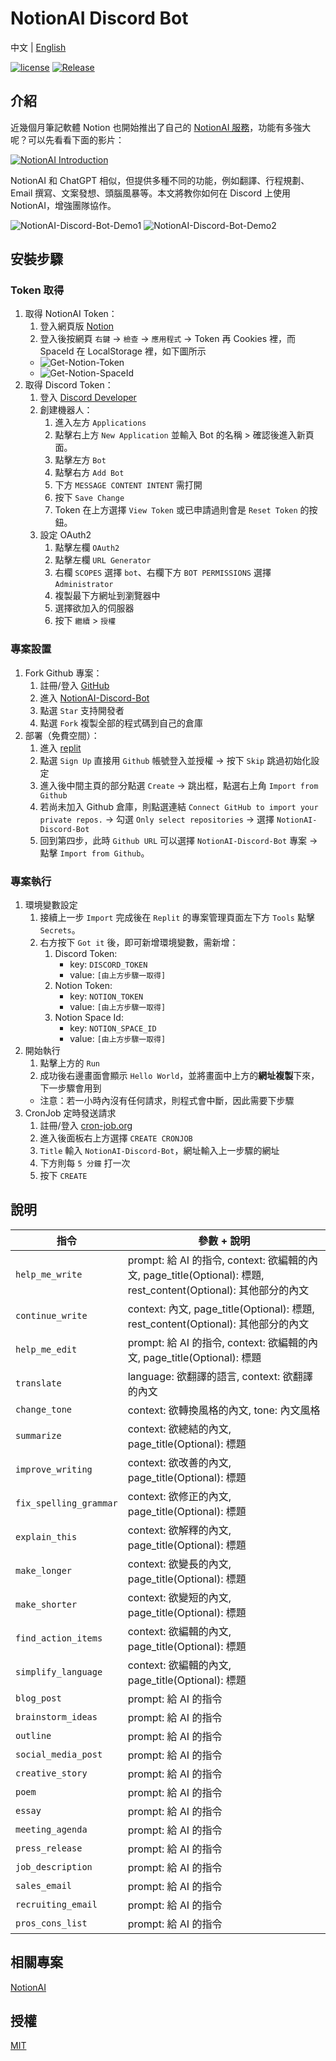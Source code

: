 # NotionAI Discord Bot

中文 | [English](README.en.md)

[![license](https://img.shields.io/pypi/l/ansicolortags.svg)](LICENSE) [![Release](https://img.shields.io/github/v/release/TheExplainthis/NotionAI-Discord-Bot)](https://github.com/TheExplainthis/NotionAI-Discord-Bot/releases/)


## 介紹
近幾個月筆記軟體 Notion 也開始推出了自己的 [NotionAI 服務](https://www.notion.so/product/ai)，功能有多強大呢？可以先看看下面的影片：

[![NotionAI Introduction](https://i.ytimg.com/vi/RDZ3mY10zY8/hq720.jpg?sqp=-oaymwEcCNAFEJQDSFXyq4qpAw4IARUAAIhCGAFwAcABBg==&rs=AOn4CLAzPk5CktB6wPz8lgHguLi2UjfrOw)](https://youtu.be/RDZ3mY10zY8)

NotionAI 和 ChatGPT 相似，但提供多種不同的功能，例如翻譯、行程規劃、Email 撰寫、文案發想、頭腦風暴等。本文將教你如何在 Discord 上使用 NotionAI，增強團隊協作。

![NotionAI-Discord-Bot-Demo1](https://github.com/TheExplainthis/NotionAI-Discord-Bot/blob/main/demo/NotionAI-Discord-Bot-Demo1.png)
![NotionAI-Discord-Bot-Demo2](https://github.com/TheExplainthis/NotionAI-Discord-Bot/blob/main/demo/NotionAI-Discord-Bot-Demo2.png)



## 安裝步驟
### Token 取得
1. 取得 NotionAI Token：
    1. 登入網頁版 [Notion](https://www.notion.so/)
    2. 登入後按網頁 `右鍵` -> `檢查` -> `應用程式` -> Token 再 Cookies 裡，而 SpaceId 在 LocalStorage 裡，如下圖所示
    * ![Get-Notion-Token](https://github.com/TheExplainthis/NotionAI-Discord-Bot/blob/main/demo/Get-Notion-Token.png)
    * ![Get-Notion-SpaceId](https://github.com/TheExplainthis/NotionAI-Discord-Bot/blob/main/demo/Get-Notion-SpaceId.png)
2. 取得 Discord Token：
    1. 登入 [Discord Developer](https://discord.com/developers/applications)
    2. 創建機器人：
        1. 進入左方 `Applications`
        2. 點擊右上方 `New Application` 並輸入 Bot 的名稱 > 確認後進入新頁面。
        3. 點擊左方 `Bot`
        4. 點擊右方 `Add Bot`
        5. 下方 `MESSAGE CONTENT INTENT` 需打開 
        6. 按下 `Save Change`
        7. Token 在上方選擇 `View Token` 或已申請過則會是 `Reset Token` 的按鈕。
    3. 設定 OAuth2
        1. 點擊左欄 `OAuth2`
        2. 點擊左欄 `URL Generator`
        3. 右欄 `SCOPES` 選擇 `bot`、右欄下方 `BOT PERMISSIONS` 選擇 `Administrator`
        4. 複製最下方網址到瀏覽器中
        5. 選擇欲加入的伺服器
        6. 按下 `繼續` > `授權`

### 專案設置
1. Fork Github 專案：
    1. 註冊/登入 [GitHub](https://github.com/)
    2. 進入 [NotionAI-Discord-Bot](https://github.com/TheExplainthis/NotionAI-Discord-Bot)
    3. 點選 `Star` 支持開發者
    4. 點選 `Fork` 複製全部的程式碼到自己的倉庫
2. 部署（免費空間）：
    1. 進入 [replit](https://replit.com/)
    2. 點選 `Sign Up` 直接用 `Github` 帳號登入並授權 -> 按下 `Skip` 跳過初始化設定
    3. 進入後中間主頁的部分點選 `Create` -> 跳出框，點選右上角 `Import from Github`
    4. 若尚未加入 Github 倉庫，則點選連結 `Connect GitHub to import your private repos.` -> 勾選 `Only select repositories` -> 選擇 `NotionAI-Discord-Bot`
    5. 回到第四步，此時 `Github URL` 可以選擇 `NotionAI-Discord-Bot` 專案 -> 點擊 `Import from Github`。

### 專案執行
1. 環境變數設定
    1. 接續上一步 `Import` 完成後在 `Replit` 的專案管理頁面左下方 `Tools` 點擊 `Secrets`。
    2. 右方按下 `Got it` 後，即可新增環境變數，需新增：
        1. Discord Token:
            - key: `DISCORD_TOKEN`
            - value: `[由上方步驟一取得]`
        2. Notion Token:
            - key: `NOTION_TOKEN`
            - value: `[由上方步驟一取得]`
        3. Notion Space Id:
            - key: `NOTION_SPACE_ID`
            - value: `[由上方步驟一取得]`
2. 開始執行
    1. 點擊上方的 `Run`
    2. 成功後右邊畫面會顯示 `Hello World`，並將畫面中上方的**網址複製**下來，下一步驟會用到
    - 注意：若一小時內沒有任何請求，則程式會中斷，因此需要下步驟
3. CronJob 定時發送請求
    1. 註冊/登入 [cron-job.org](https://cron-job.org/en/)
    2. 進入後面板右上方選擇 `CREATE CRONJOB`
    3. `Title` 輸入 `NotionAI-Discord-Bot`，網址輸入上一步驟的網址
    4. 下方則每 `5 分鐘` 打一次
    5. 按下 `CREATE`


## 說明
| 指令 | 參數 + 說明 |
| --- | ---------- |
| `help_me_write` | prompt: 給 AI 的指令, context: 欲編輯的內文, page_title(Optional): 標題, rest_content(Optional): 其他部分的內文 |
| `continue_write` | context: 內文, page_title(Optional): 標題, rest_content(Optional): 其他部分的內文 |
| `help_me_edit` | prompt: 給 AI 的指令, context: 欲編輯的內文, page_title(Optional): 標題 |
| `translate` | language: 欲翻譯的語言, context: 欲翻譯的內文 |
| `change_tone` | context: 欲轉換風格的內文, tone: 內文風格 |
| `summarize` | context: 欲總結的內文, page_title(Optional): 標題 |
| `improve_writing` | context: 欲改善的內文, page_title(Optional): 標題 |
| `fix_spelling_grammar` | context: 欲修正的內文, page_title(Optional): 標題 |
| `explain_this` | context: 欲解釋的內文, page_title(Optional): 標題 |
| `make_longer` | context: 欲變長的內文, page_title(Optional): 標題 |
| `make_shorter` | context: 欲變短的內文, page_title(Optional): 標題 |
| `find_action_items` | context: 欲編輯的內文, page_title(Optional): 標題 |
| `simplify_language` | context: 欲編輯的內文, page_title(Optional): 標題 |
| `blog_post` | prompt: 給 AI 的指令 |
| `brainstorm_ideas` | prompt: 給 AI 的指令 |
| `outline` | prompt: 給 AI 的指令 |
| `social_media_post` | prompt: 給 AI 的指令 |
| `creative_story` | prompt: 給 AI 的指令 |
| `poem` | prompt: 給 AI 的指令 |
| `essay` | prompt: 給 AI 的指令 |
| `meeting_agenda` | prompt: 給 AI 的指令 |
| `press_release` | prompt: 給 AI 的指令 |
| `job_description` | prompt: 給 AI 的指令 |
| `sales_email` | prompt: 給 AI 的指令 |
| `recruiting_email` | prompt: 給 AI 的指令 |
| `pros_cons_list` | prompt: 給 AI 的指令 |

## 相關專案
[NotionAI](https://github.com/Vaayne/NotionAI)

## 授權
[MIT](LICENSE)